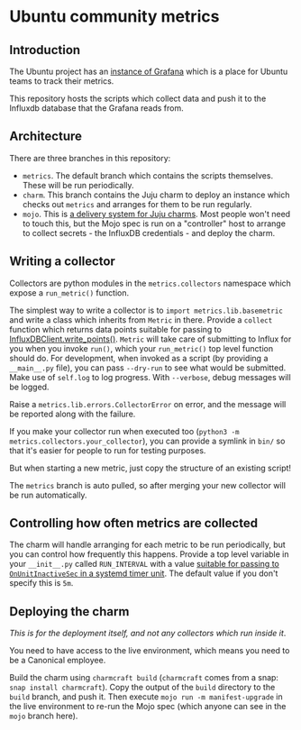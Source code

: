 # Ubuntu community metrics

## Introduction

The Ubuntu project has an [instance of
Grafana](https://ubuntu-release.kpi.ubuntu.com/) which is a place for Ubuntu
teams to track their metrics.

This repository hosts the scripts which collect data and push it to the
Influxdb database that the Grafana reads from.

## Architecture

There are three branches in this repository:

* `metrics`. The default branch which contains the scripts themselves. These
  will be run periodically.
* `charm`. This branch contains the Juju charm to deploy an instance which
  checks out `metrics` and arranges for them to be run regularly.
* `mojo`. This is [a delivery system for Juju
  charms](https://mojo.canonical.com/). Most people won't need to touch this,
  but the Mojo spec is run on a "controller" host to arrange to collect
  secrets - the InfluxDB credentials - and deploy the charm.

## Writing a collector

Collectors are python modules in the `metrics.collectors` namespace which
expose a `run_metric()` function.

The simplest way to write a collector is to `import metrics.lib.basemetric`
and write a class which inherits from `Metric` in there. Provide a `collect`
function which returns data points suitable for passing to
[InfluxDBClient.write_points()](https://influxdb-python.readthedocs.io/en/latest/api-documentation.html#influxdb.InfluxDBClient.write_points).
`Metric` will take care of submitting to Influx for you when you invoke
`run()`, which your `run_metric()` top level function should do. For
development, when invoked as a script (by providing a `__main__.py` file),
you can pass `--dry-run` to see what would be submitted. Make use of
`self.log` to log progress. With `--verbose`, debug messages will be logged.

Raise a `metrics.lib.errors.CollectorError` on error, and the message will be
reported along with the failure.

If you make your collector run when executed too (`python3 -m
metrics.collectors.your_collector`), you can provide a symlink in `bin/` so
that it's easier for people to run for testing purposes.

But when starting a new metric, just copy the structure of an existing script!

The `metrics` branch is auto pulled, so after merging your new collector will
be run automatically.

## Controlling how often metrics are collected

The charm will handle arranging for each metric to be run periodically, but
you can control how frequently this happens. Provide a top level variable in
your `__init__.py` called `RUN_INTERVAL` with a value [suitable for passing
to `OnUnitInactiveSec` in a systemd timer
unit](https://www.freedesktop.org/software/systemd/man/systemd.timer.html).
The default value if you don't specify this is `5m`.

## Deploying the charm

*This is for the deployment itself, and not any collectors which run inside it*.

You need to have access to the live environment, which means you need to be a
Canonical employee.

Build the charm using `charmcraft build` (`charmcraft` comes from a snap:
`snap install charmcraft`). Copy the output of the `build` directory to the
`build` branch, and push it. Then execute `mojo run -m manifest-upgrade` in
the live environment to re-run the Mojo spec (which anyone can see in the
`mojo` branch here).
